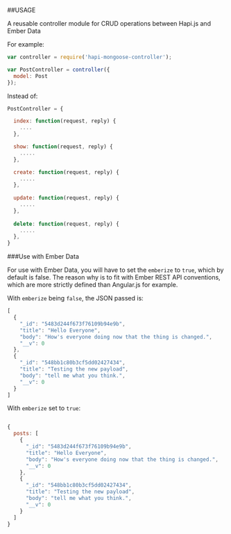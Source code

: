 ##USAGE

A reusable controller module for CRUD operations between Hapi.js and Ember Data

For example:

```javascript
var controller = require('hapi-mongoose-controller');

var PostController = controller({
  model: Post
});

```

Instead of:

```javascript
PostController = {

  index: function(request, reply) {
    ....
  },

  show: function(request, reply) {
    .....
  },

  create: function(request, reply) {
    .....
  },  
  
  update: function(request, reply) {
    .....
  }, 
  
  delete: function(request, reply) {
    .....
  },  
}

```

###Use with Ember Data

For use with Ember Data, you will have to set the `emberize` to `true`, which by default is false. The reason why is to fit with Ember REST API conventions, which are more strictly defined than Angular.js for example.

With `emberize` being `false`, the JSON passed is:

```javascript
[
  {
    "_id": "5483d244f673f76109b94e9b",
    "title": "Hello Everyone",
    "body": "How's everyone doing now that the thing is changed.",
    "__v": 0
  },  
  {
    "_id": "548bb1c80b3cf5dd02427434",
    "title": "Testing the new payload",
    "body": "tell me what you think.",
    "__v": 0
  }
]

```

With `emberize` set to `true`:

```javascript

{
  posts: [
    {
      "_id": "5483d244f673f76109b94e9b",
      "title": "Hello Everyone",
      "body": "How's everyone doing now that the thing is changed.",
      "__v": 0
    },  
    {
      "_id": "548bb1c80b3cf5dd02427434",
      "title": "Testing the new payload",
      "body": "tell me what you think.",
      "__v": 0
    }
  ]
}

```
